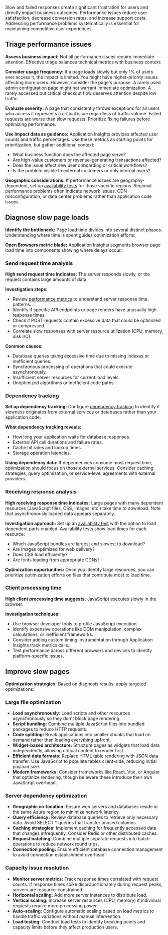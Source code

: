Slow and failed responses create significant frustration for users and directly impact business outcomes. Performance issues reduce user satisfaction, decrease conversion rates, and increase support costs. Addressing performance problems systematically is essential for maintaining competitive user experiences.

## Triage performance issues

**Assess business impact:** Not all performance issues require immediate attention. Effective triage balances technical metrics with business context:

**Consider usage frequency:** If a page loads slowly but only 1% of users ever access it, the impact is limited. You might have higher-priority issues affecting more users. However, consider the page's purpose. A rarely used admin configuration page might not warrant immediate optimization. A rarely accessed but critical checkout flow deserves attention despite low traffic.

**Evaluate severity:** A page that consistently throws exceptions for all users who access it represents a critical issue regardless of traffic volume. Failed requests are worse than slow requests. Prioritize fixing failures before optimizing performance.

**Use impact data as guidance:** Application Insights provides affected user counts and traffic percentages. Use these metrics as starting points for prioritization, but gather additional context:

- What business function does the affected page serve?
- Are high-value customers or revenue-generating transactions affected?
- Does the issue affect new user onboarding or critical workflows?
- Is the problem visible to external customers or only internal users?

**Geographic considerations:** If performance issues are geography-dependent, set up [availability tests](/azure/application-insights/app-insights-monitor-web-app-availability) for those specific regions. Regional performance problems often indicate network issues, CDN misconfiguration, or data center problems rather than application code issues.

## Diagnose slow page loads

**Identify the bottleneck:** Page load time divides into several distinct phases. Understanding where time is spent guides optimization efforts:

**Open Browsers metric blade:** Application Insights segments browser page load time into components showing where delays occur:

### Send request time analysis

**High send request time indicates:** The server responds slowly, or the request contains large amounts of data.

**Investigation steps:**

- Review [performance metrics](/azure/azure-monitor/azure-monitor-app-hub) to understand server response time patterns.
- Identify if specific API endpoints or page renders have unusually high response times.
- Check if POST requests contain excessive data that could be optimized or compressed.
- Correlate slow responses with server resource utilization (CPU, memory, disk I/O).

**Common causes:**

- Database queries taking excessive time due to missing indexes or inefficient queries.
- Synchronous processing of operations that could execute asynchronously.
- Insufficient server resources for current load levels.
- Unoptimized algorithms or inefficient code paths.

### Dependency tracking

**Set up dependency tracking:** Configure [dependency tracking](/azure/azure-monitor/app/asp-net-dependencies) to identify if slowness originates from external services or databases rather than your application code.

**What dependency tracking reveals:**

- How long your application waits for database responses.
- External API call durations and failure rates.
- Cache hit rates and lookup times.
- Storage operation latencies.

**Using dependency data:** If dependencies consume most request time, optimization should focus on those external services. Consider caching strategies, query optimization, or service-level agreements with external providers.

### Receiving response analysis

**High receiving response time indicates:** Large pages with many dependent resources (JavaScript files, CSS, images, etc.) take time to download. Note that asynchronously loaded data appears separately.

**Investigation approach:** Set up an [availability test](/azure/application-insights/app-insights-monitor-web-app-availability) with the option to load dependent parts enabled. Availability tests show load times for each resource:

- Which JavaScript bundles are largest and slowest to download?
- Are images optimized for web delivery?
- Does CSS load efficiently?
- Are fonts loading from appropriate CDNs?

**Optimization opportunities:** Once you identify large resources, you can prioritize optimization efforts on files that contribute most to load time.

### Client processing time

**High client processing time suggests:** JavaScript executes slowly in the browser.

**Investigation techniques:**

- Use browser developer tools to profile JavaScript execution.
- Identify expensive operations like DOM manipulation, complex calculations, or inefficient frameworks.
- Consider adding custom timing instrumentation through Application Insights track metrics calls.
- Test performance across different browsers and devices to identify platform-specific issues.

## Improve slow pages

**Optimization strategies:** Based on diagnosis results, apply targeted optimizations:

### Large file optimization

- **Load asynchronously:** Load scripts and other resources asynchronously so they don't block page rendering.
- **Script bundling:** Combine multiple JavaScript files into bundled packages to reduce HTTP requests.
- **Code splitting:** Break applications into smaller chunks that load on demand rather than loading everything upfront.
- **Widget-based architecture:** Structure pages as widgets that load data independently, allowing critical content to render first.
- **Efficient data formats:** Replace HTML table rendering with JSON data transfer. Use JavaScript to populate tables client-side, reducing initial payload size.
- **Modern frameworks:** Consider frameworks like React, Vue, or Angular that optimize rendering, though be aware these introduce their own JavaScript overhead.

### Server dependency optimization

- **Geographic co-location:** Ensure web servers and databases reside in the same Azure region to minimize network latency.
- **Query efficiency:** Review database queries to retrieve only necessary data. Avoid SELECT \* queries that transfer unused columns.
- **Caching strategies:** Implement caching for frequently accessed data that changes infrequently. Consider Redis or other distributed caches.
- **Request batching:** Combine multiple separate requests into batch operations to reduce network round trips.
- **Connection pooling:** Ensure efficient database connection management to avoid connection establishment overhead.

### Capacity issue resolution

- **Monitor server metrics:** Track response times correlated with request counts. If response times spike disproportionately during request peaks, servers are resource-constrained.
- **Horizontal scaling:** Add more server instances to distribute load.
- **Vertical scaling:** Increase server resources (CPU, memory) if individual requests require more processing power.
- **Auto-scaling:** Configure automatic scaling based on load metrics to handle traffic variations without manual intervention.
- **Load testing:** Conduct load tests to identify breaking points and capacity limits before they affect production users.
